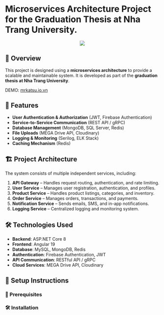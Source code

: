 ﻿# Microservices Architecture Project for the Graduation Thesis at Nha Trang University.
<div align="center">
  <img src="https://github.com/user-attachments/assets/604e4196-b16c-4b0a-b3f7-e1a029f23e43"/>
</div>

## 📖 Overview  
This project is designed using a **microservices architecture** to provide a scalable and maintainable system. It is developed as part of the **graduation thesis at Nha Trang University**. 

DEMO: [mrkatsu.io.vn](https://mrkatsu.io.vn)
## 🚀 Features 
- **User Authentication & Authorization** (JWT, Firebase Authentication)
- **Service-to-Service Communication** (REST API / gRPC)  
- **Database Management** (MongoDB, SQL Server, Redis) 
- **File Uploads** (MEGA Drive API, Cloudinary) 
- **Logging & Monitoring** (Serilog, ELK Stack) 
- **Caching Mechanism** (Redis)  
## 🏗️ Project Architecture  
The system consists of multiple independent services, including: 
1. **API Gateway** – Handles request routing, authentication, and rate limiting.  
2. **User Service** – Manages user registration, authentication, and profiles. 
3. **Product Service** – Handles product listings, categories, and inventory. 
4. **Order Service** – Manages orders, transactions, and payments.
5. **Notification Service** – Sends emails, SMS, and in-app notifications.
6. **Logging Service** – Centralized logging and monitoring system. 
## 🛠️ Technologies Used 
- **Backend**: ASP.NET Core 8
- **Frontend**: Angular 19
- **Database**: MySQL, MongoDB, Redis 
- **Authentication**: Firebase Authentication, JWT 
- **API Communication**: RESTful API / gRPC 
- **Cloud Services**: MEGA Drive API, Cloudinary
## 🎯 Setup Instructions
### 📌 Prerequisites 
### 🛠️ Installation  
